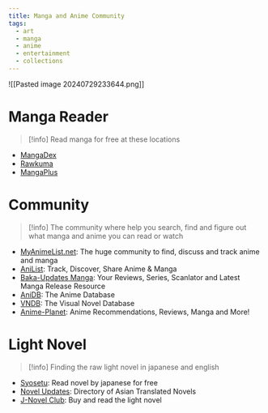 ```yaml
---
title: Manga and Anime Community
tags:
  - art
  - manga
  - anime
  - entertainment
  - collections
---
```

![[Pasted image 20240729233644.png]]

# Manga Reader

>[!info]
>Read manga for free at these locations

- [MangaDex](https://mangadex.org/)
- [Rawkuma](https://rawkuma.com/)
- [MangaPlus](https://mangaplus.shueisha.co.jp/updates)
# Community

>[!info]
>The community where help you search, find and figure out what manga and anime you can read or watch

- [MyAnimeList.net](https://myanimelist.net/): The huge community to find, discuss and track anime and manga
- [AniList](https://anilist.co/): Track, Discover, Share Anime & Manga
- [Baka-Updates Manga](https://www.mangaupdates.com/index.html): Your Reviews, Series, Scanlator and Latest Manga Release Resource
- [AniDB](https://anidb.net/): The Anime Database
- [VNDB](https://vndb.org/): The Visual Novel Database
- [Anime-Planet](https://www.anime-planet.com/): Anime Recommendations, Reviews, Manga and More!
# Light Novel

>[!info]
>Finding the raw light novel in japanese and english

- [Syosetu](https://syosetu.com/): Read novel by japanese for free
- [Novel Updates](https://www.novelupdates.com/): Directory of Asian Translated Novels
- [J-Novel Club](https://j-novel.club/): Buy and read the light novel